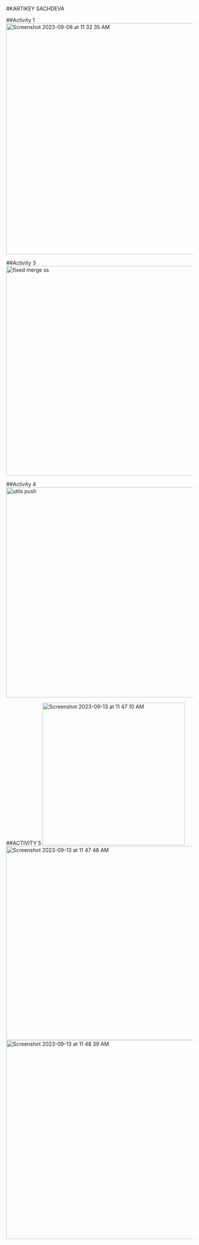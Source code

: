 #KARTIKEY SACHDEVA

##Activity 1 
<img width="624" alt="Screenshot 2023-09-08 at 11 32 35 AM" src="https://github.com/kartikeysachdeva/ECE444-F2023-Assignment1/assets/69488258/42d6f58c-ba10-49aa-bdf3-4dc0da1e3e20">

##Activity 3
<img width="566" alt="fixed merge ss" src="https://github.com/kartikeysachdeva/ECE444-F2023-Assignment1/assets/69488258/a19b73f8-c655-46bc-b9a7-ac7ff89f3753">

##Activity 4
<img width="567" alt="utils push" src="https://github.com/kartikeysachdeva/ECE444-F2023-Assignment1/assets/69488258/e85bdddf-2792-4dd5-b129-d916594d0243">


##ACTIVITY 5
<img width="384" alt="Screenshot 2023-09-13 at 11 47 10 AM" src="https://github.com/kartikeysachdeva/ECE444-F2023-Assignment1/assets/69488258/c7ac11b1-d838-4cd6-b3d6-5c95d812d8da">
<img width="523" alt="Screenshot 2023-09-13 at 11 47 48 AM" src="https://github.com/kartikeysachdeva/ECE444-F2023-Assignment1/assets/69488258/89068ca0-2285-4161-93b7-28c22cdc7481">
<img width="537" alt="Screenshot 2023-09-13 at 11 48 39 AM" src="https://github.com/kartikeysachdeva/ECE444-F2023-Assignment1/assets/69488258/dc45b2a9-f0f1-41c0-a510-8de88d310619">
